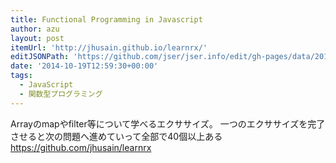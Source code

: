 ```yaml
---
title: Functional Programming in Javascript
author: azu
layout: post
itemUrl: 'http://jhusain.github.io/learnrx/'
editJSONPath: 'https://github.com/jser/jser.info/edit/gh-pages/data/2014/10/index.json'
date: '2014-10-19T12:59:30+00:00'
tags:
  - JavaScript
  - 関数型プログラミング
---
```

Arrayのmapやfilter等について学べるエクササイズ。
一つのエクササイズを完了させると次の問題へ進めていって全部で40個以上ある
https://github.com/jhusain/learnrx
